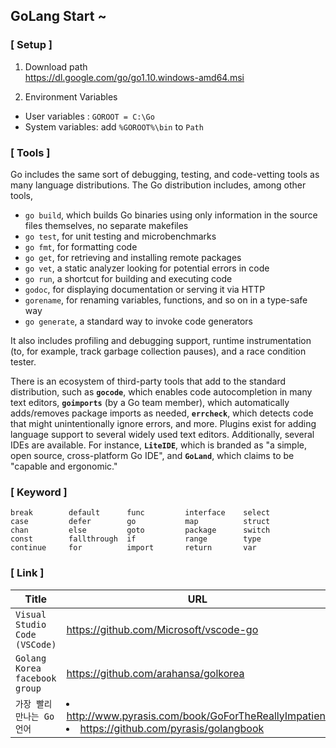 ## GoLang Start ~
### [ Setup ]
1) Download path  
https://dl.google.com/go/go1.10.windows-amd64.msi

2) Environment Variables
* User variables  : ```GOROOT = C:\Go```
* System variables: add ```%GOROOT%\bin``` to ```Path```

### [ Tools ]
Go includes the same sort of debugging, testing, and code-vetting tools as many language distributions. The Go distribution includes, among other tools,  

* ```go build```, which builds Go binaries using only information in the source files themselves, no separate makefiles
* ```go test```, for unit testing and microbenchmarks
* ```go fmt```, for formatting code
* ```go get```, for retrieving and installing remote packages
* ```go vet```, a static analyzer looking for potential errors in code
* ```go run```, a shortcut for building and executing code
* ```godoc```, for displaying documentation or serving it via HTTP
* ```gorename```, for renaming variables, functions, and so on in a type-safe way
* ```go generate```, a standard way to invoke code generators

It also includes profiling and debugging support, runtime instrumentation (to, for example, track garbage collection pauses), and a race condition tester.

There is an ecosystem of third-party tools that add to the standard distribution, such as **```gocode```**, which enables code autocompletion in many text editors, **```goimports```** (by a Go team member), which automatically adds/removes package imports as needed, **```errcheck```**, which detects code that might unintentionally ignore errors, and more. Plugins exist for adding language support to several widely used text editors. Additionally, several IDEs are available. For instance, **```LiteIDE```**, which is branded as "a simple, open source, cross-platform Go IDE", and **```GoLand```**, which claims to be "capable and ergonomic."

### [ Keyword ]
```
break        default      func         interface    select
case         defer        go           map          struct
chan         else         goto         package      switch
const        fallthrough  if           range        type
continue     for          import       return       var
```
### [ Link ]
|Title|URL|
|-|-|
|`Visual Studio Code (VSCode)`|https://github.com/Microsoft/vscode-go|
|`Golang Korea facebook group`|https://github.com/arahansa/golkorea|
|`가장 빨리 만나는 Go 언어`|<li>http://www.pyrasis.com/book/GoForTheReallyImpatient</li><li>https://github.com/pyrasis/golangbook</li>|
